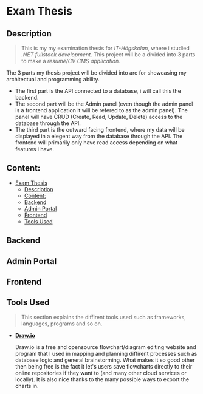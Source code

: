 # Exam Thesis
## Description
>This is my my examination thesis for *IT-Högskolan*, where i studied *.NET fullstack development*. This project will be a divided into 3 parts to make a *resumé/CV CMS application*. 

The 3 parts my thesis project will be divided into are for showcasing my architectual and programming ability.
* The first part is the API connected to a database, i will call this the backend. 
* The second part will be the Admin panel (even though the admin panel is a frontend application it will be refered to as the admin panel). The panel will have CRUD (Create, Read, Update, Delete) access to the database through the API. 
* The third part is the outward facing frontend, where my data will be displayed in a elegent way from the database through the API. The frontend will primarily only have read access depending on what features i have.

## Content:
- [Exam Thesis](#exam-thesis)
  - [Description](#description)
  - [Content:](#content)
  - [Backend](#backend)
  - [Admin Portal](#admin-portal)
  - [Frontend](#frontend)
  - [Tools Used](#tools-used)
## Backend
## Admin Portal
## Frontend
## Tools Used
>This section explains the diffirent tools used such as frameworks, languages, programs and so on.
- **[Draw.io](https://www.google.com/url?sa=t&source=web&rct=j&opi=89978449&url=https://app.diagrams.net/&ved=2ahUKEwiZ7d7R0tqFAxVGIxAIHW1KBqwQFnoECAcQAQ&usg=AOvVaw28S23h4_WI8toant9FYDpi)** 
  
    Draw.io is a free and opensource flowchart/diagram editing website and program that I used in mapping and planning diffirent processes such as database logic and general brainstorming. What makes it so good other then being free is the fact it let's users save flowcharts directly to their online repositories if they want to (and many other cloud services or locally). It is also nice thanks to the many possible ways to export the charts in.